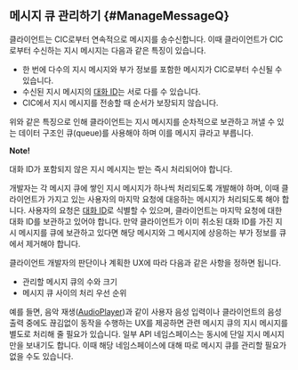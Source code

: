 ## 메시지 큐 관리하기 {#ManageMessageQ}

클라이언트는 CIC로부터 연속적으로 메시지를 송수신합니다. 이때 클라이언트가 CIC로부터 수신하는 지시 메시지는 다음과 같은 특징이 있습니다.

* 한 번에 다수의 지시 메시지와 부가 정보를 포함한 메시지가 CIC로부터 수신될 수 있습니다.
* 수신된 지시 메시지의 [대화 ID](/Develop/Guides/ImplementClientFeatures/Manage_Dialogue_ID_And_Handle_Tasks.md)는 서로 다를 수 있습니다.
* CIC에서 지시 메시지를 전송할 때 순서가 보장되지 않습니다.

위와 같은 특징으로 인해 클라이언트는 지시 메시지를 순차적으로 보관하고 꺼낼 수 있는 데이터 구조인 큐(queue)를 사용해야 하며 이를 메시지 큐라고 부릅니다.

<div class="note">
  <p><strong>Note!</strong></p>
  <p>대화 ID가 포함되지 않은 지시 메시지는 받는 즉시 처리되어야 합니다.</p>
</div>

개발자는 각 메시지 큐에 쌓인 지시 메시지가 하나씩 처리되도록 개발해야 하며, 이때 클라이언트가 가지고 있는 사용자의 마지막 요청에 대응하는 메시지가 처리되도록 해야 합니다. 사용자의 요청은 [대화 ID](/Develop/Guides/ImplementClientFeatures/Manage_Dialogue_ID_And_Handle_Tasks.md)로 식별할 수 있으며, 클라이언트는 마지막 요청에 대한 대화 ID를 보관하고 있어야 합니다. 만약 클라이언트가 이미 취소된 대화 ID를 가진 지시 메시지를 큐에 보관하고 있다면 해당 메시지와 그 메시지에 상응하는 부가 정보를 큐에서 제거해야 합니다.

클라이언트 개발자의 판단이나 계획한 UX에 따라 다음과 같은 사항을 정하면 됩니다.
* 관리할 메시지 큐의 수와 크기
* 메시지 큐 사이의 처리 우선 순위

예를 들면, 음악 재생([AudioPlayer](/Develop/References/CICInterface/AudioPlayer.md))과 같이 사용자 음성 입력이나 클라이언트의 음성 출력 중에도 끊김없이 동작을 수행하는 UX를 제공하면 관련 메시지 큐의 지시 메시지를 별도로 처리해 줄 필요가 있습니다. 일부 API 네임스페이스는 동시에 단일 지시 메시지만을 보내기도 합니다. 이때 해당 네임스페이스에 대해 따로 메시지 큐를 관리할 필요가 없을 수도 있습니다.
